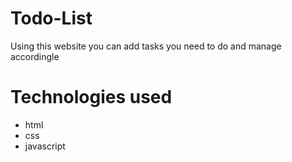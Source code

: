 # Todo-List
Using this website you can add tasks you need to do and manage accordingle

# Technologies used
- html
- css
- javascript
